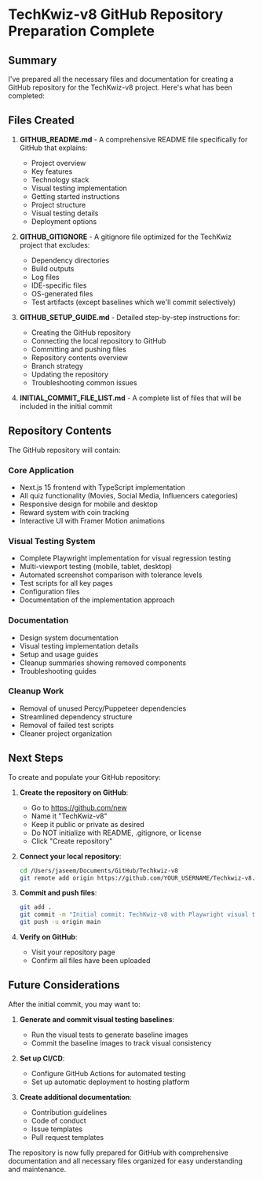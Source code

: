 # TechKwiz-v8 GitHub Repository Preparation Complete

## Summary

I've prepared all the necessary files and documentation for creating a GitHub repository for the TechKwiz-v8 project. Here's what has been completed:

## Files Created

1. **GITHUB_README.md** - A comprehensive README file specifically for GitHub that explains:
   - Project overview
   - Key features
   - Technology stack
   - Visual testing implementation
   - Getting started instructions
   - Project structure
   - Visual testing details
   - Deployment options

2. **GITHUB_GITIGNORE** - A gitignore file optimized for the TechKwiz project that excludes:
   - Dependency directories
   - Build outputs
   - Log files
   - IDE-specific files
   - OS-generated files
   - Test artifacts (except baselines which we'll commit selectively)

3. **GITHUB_SETUP_GUIDE.md** - Detailed step-by-step instructions for:
   - Creating the GitHub repository
   - Connecting the local repository to GitHub
   - Committing and pushing files
   - Repository contents overview
   - Branch strategy
   - Updating the repository
   - Troubleshooting common issues

4. **INITIAL_COMMIT_FILE_LIST.md** - A complete list of files that will be included in the initial commit

## Repository Contents

The GitHub repository will contain:

### Core Application
- Next.js 15 frontend with TypeScript implementation
- All quiz functionality (Movies, Social Media, Influencers categories)
- Responsive design for mobile and desktop
- Reward system with coin tracking
- Interactive UI with Framer Motion animations

### Visual Testing System
- Complete Playwright implementation for visual regression testing
- Multi-viewport testing (mobile, tablet, desktop)
- Automated screenshot comparison with tolerance levels
- Test scripts for all key pages
- Configuration files
- Documentation of the implementation approach

### Documentation
- Design system documentation
- Visual testing implementation details
- Setup and usage guides
- Cleanup summaries showing removed components
- Troubleshooting guides

### Cleanup Work
- Removal of unused Percy/Puppeteer dependencies
- Streamlined dependency structure
- Removal of failed test scripts
- Cleaner project organization

## Next Steps

To create and populate your GitHub repository:

1. **Create the repository on GitHub**:
   - Go to https://github.com/new
   - Name it "TechKwiz-v8"
   - Keep it public or private as desired
   - Do NOT initialize with README, .gitignore, or license
   - Click "Create repository"

2. **Connect your local repository**:
   ```bash
   cd /Users/jaseem/Documents/GitHub/Techkwiz-v8
   git remote add origin https://github.com/YOUR_USERNAME/Techkwiz-v8.git
   ```

3. **Commit and push files**:
   ```bash
   git add .
   git commit -m "Initial commit: TechKwiz-v8 with Playwright visual testing implementation"
   git push -u origin main
   ```

4. **Verify on GitHub**:
   - Visit your repository page
   - Confirm all files have been uploaded

## Future Considerations

After the initial commit, you may want to:

1. **Generate and commit visual testing baselines**:
   - Run the visual tests to generate baseline images
   - Commit the baseline images to track visual consistency

2. **Set up CI/CD**:
   - Configure GitHub Actions for automated testing
   - Set up automatic deployment to hosting platform

3. **Create additional documentation**:
   - Contribution guidelines
   - Code of conduct
   - Issue templates
   - Pull request templates

The repository is now fully prepared for GitHub with comprehensive documentation and all necessary files organized for easy understanding and maintenance.